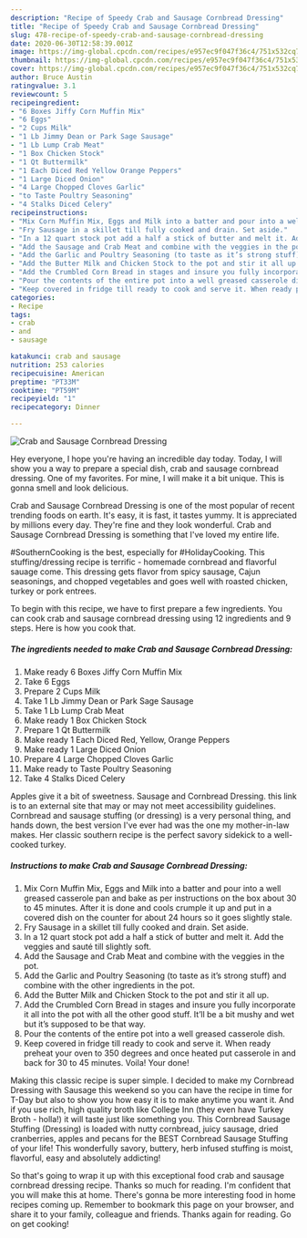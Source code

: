 ```yaml
---
description: "Recipe of Speedy Crab and Sausage Cornbread Dressing"
title: "Recipe of Speedy Crab and Sausage Cornbread Dressing"
slug: 478-recipe-of-speedy-crab-and-sausage-cornbread-dressing
date: 2020-06-30T12:58:39.001Z
image: https://img-global.cpcdn.com/recipes/e957ec9f047f36c4/751x532cq70/crab-and-sausage-cornbread-dressing-recipe-main-photo.jpg
thumbnail: https://img-global.cpcdn.com/recipes/e957ec9f047f36c4/751x532cq70/crab-and-sausage-cornbread-dressing-recipe-main-photo.jpg
cover: https://img-global.cpcdn.com/recipes/e957ec9f047f36c4/751x532cq70/crab-and-sausage-cornbread-dressing-recipe-main-photo.jpg
author: Bruce Austin
ratingvalue: 3.1
reviewcount: 5
recipeingredient:
- "6 Boxes Jiffy Corn Muffin Mix"
- "6 Eggs"
- "2 Cups Milk"
- "1 Lb Jimmy Dean or Park Sage Sausage"
- "1 Lb Lump Crab Meat"
- "1 Box Chicken Stock"
- "1 Qt Buttermilk"
- "1 Each Diced Red Yellow Orange Peppers"
- "1 Large Diced Onion"
- "4 Large Chopped Cloves Garlic"
- "to Taste Poultry Seasoning"
- "4 Stalks Diced Celery"
recipeinstructions:
- "Mix Corn Muffin Mix, Eggs and Milk into a batter and pour into a well greased casserole pan and bake as per instructions on the box about 30 to 45 minutes. After it is done and cools crumple it up and put in a covered dish on the counter for about 24 hours so it goes slightly stale."
- "Fry Sausage in a skillet till fully cooked and drain. Set aside."
- "In a 12 quart stock pot add a half a stick of butter and melt it. Add the veggies and sauté till slightly soft."
- "Add the Sausage and Crab Meat and combine with the veggies in the pot."
- "Add the Garlic and Poultry Seasoning (to taste as it’s strong stuff) and combine with the other ingredients in the pot."
- "Add the Butter Milk and Chicken Stock to the pot and stir it all up."
- "Add the Crumbled Corn Bread in stages and insure you fully incorporate it all into the pot with all the other good stuff. It’ll be a bit mushy and wet but it’s supposed to be that way."
- "Pour the contents of the entire pot into a well greased casserole dish."
- "Keep covered in fridge till ready to cook and serve it. When ready preheat your oven to 350 degrees and once heated put casserole in and back for 30 to 45 minutes. Voila! Your done!"
categories:
- Recipe
tags:
- crab
- and
- sausage

katakunci: crab and sausage 
nutrition: 253 calories
recipecuisine: American
preptime: "PT33M"
cooktime: "PT59M"
recipeyield: "1"
recipecategory: Dinner

---
```



![Crab and Sausage Cornbread Dressing](https://img-global.cpcdn.com/recipes/e957ec9f047f36c4/751x532cq70/crab-and-sausage-cornbread-dressing-recipe-main-photo.jpg)

Hey everyone, I hope you're having an incredible day today. Today, I will show you a way to prepare a special dish, crab and sausage cornbread dressing. One of my favorites. For mine, I will make it a bit unique. This is gonna smell and look delicious.

Crab and Sausage Cornbread Dressing is one of the most popular of recent trending foods on earth. It's easy, it is fast, it tastes yummy. It is appreciated by millions every day. They're fine and they look wonderful. Crab and Sausage Cornbread Dressing is something that I've loved my entire life.

#SouthernCooking is the best, especially for #HolidayCooking. This stuffing/dressing recipe is terrific - homemade cornbread and flavorful sauage come. This dressing gets flavor from spicy sausage, Cajun seasonings, and chopped vegetables and goes well with roasted chicken, turkey or pork entrees.


To begin with this recipe, we have to first prepare a few ingredients. You can cook crab and sausage cornbread dressing using 12 ingredients and 9 steps. Here is how you cook that.

<!--inarticleads1-->

##### The ingredients needed to make Crab and Sausage Cornbread Dressing:

1. Make ready 6 Boxes Jiffy Corn Muffin Mix
1. Take 6 Eggs
1. Prepare 2 Cups Milk
1. Take 1 Lb Jimmy Dean or Park Sage Sausage
1. Take 1 Lb Lump Crab Meat
1. Make ready 1 Box Chicken Stock
1. Prepare 1 Qt Buttermilk
1. Make ready 1 Each Diced Red, Yellow, Orange Peppers
1. Make ready 1 Large Diced Onion
1. Prepare 4 Large Chopped Cloves Garlic
1. Make ready to Taste Poultry Seasoning
1. Take 4 Stalks Diced Celery


Apples give it a bit of sweetness. Sausage and Cornbread Dressing. this link is to an external site that may or may not meet accessibility guidelines. Cornbread and sausage stuffing (or dressing) is a very personal thing, and hands down, the best version I&#39;ve ever had was the one my mother-in-law makes. Her classic southern recipe is the perfect savory sidekick to a well-cooked turkey. 

<!--inarticleads2-->

##### Instructions to make Crab and Sausage Cornbread Dressing:

1. Mix Corn Muffin Mix, Eggs and Milk into a batter and pour into a well greased casserole pan and bake as per instructions on the box about 30 to 45 minutes. After it is done and cools crumple it up and put in a covered dish on the counter for about 24 hours so it goes slightly stale.
1. Fry Sausage in a skillet till fully cooked and drain. Set aside.
1. In a 12 quart stock pot add a half a stick of butter and melt it. Add the veggies and sauté till slightly soft.
1. Add the Sausage and Crab Meat and combine with the veggies in the pot.
1. Add the Garlic and Poultry Seasoning (to taste as it’s strong stuff) and combine with the other ingredients in the pot.
1. Add the Butter Milk and Chicken Stock to the pot and stir it all up.
1. Add the Crumbled Corn Bread in stages and insure you fully incorporate it all into the pot with all the other good stuff. It’ll be a bit mushy and wet but it’s supposed to be that way.
1. Pour the contents of the entire pot into a well greased casserole dish.
1. Keep covered in fridge till ready to cook and serve it. When ready preheat your oven to 350 degrees and once heated put casserole in and back for 30 to 45 minutes. Voila! Your done!


Making this classic recipe is super simple. I decided to make my Cornbread Dressing with Sausage this weekend so you can have the recipe in time for T-Day but also to show you how easy it is to make anytime you want it. And if you use rich, high quality broth like College Inn (they even have Turkey Broth - holla!) it will taste just like something you. This Cornbread Sausage Stuffing (Dressing) is loaded with nutty cornbread, juicy sausage, dried cranberries, apples and pecans for the BEST Cornbread Sausage Stuffing of your life! This wonderfully savory, buttery, herb infused stuffing is moist, flavorful, easy and absolutely addicting! 

So that's going to wrap it up with this exceptional food crab and sausage cornbread dressing recipe. Thanks so much for reading. I'm confident that you will make this at home. There's gonna be more interesting food in home recipes coming up. Remember to bookmark this page on your browser, and share it to your family, colleague and friends. Thanks again for reading. Go on get cooking!
